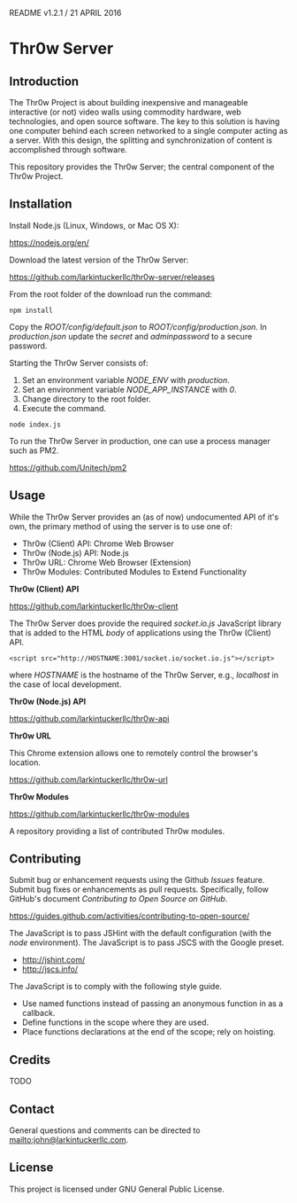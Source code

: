 README v1.2.1 / 21 APRIL 2016

# Thr0w Server

## Introduction

The Thr0w Project is about building inexpensive and manageable interactive (or
not) video walls using commodity hardware, web technologies, and open source
software. The key to this solution is having one computer behind each screen
networked to a single computer acting as a server. With this design, the
splitting and synchronization of content is accomplished through software.

This repository provides the Thr0w Server; the central
component of the Thr0w Project.

## Installation

Install Node.js (Linux, Windows, or Mac OS X):

https://nodejs.org/en/

Download the latest version of the Thr0w Server:

https://github.com/larkintuckerllc/thr0w-server/releases

From the root folder of the download run the command:

```
npm install
```

Copy the *ROOT/config/default.json* to *ROOT/config/production.json*. In
*production.json* update the *secret* and *adminpassword* to a secure
password.

Starting the Thr0w Server consists of:

1. Set an environment variable *NODE_ENV* with *production*.
2. Set an environment variable *NODE_APP_INSTANCE* with *0*.
3. Change directory to the root folder.
4. Execute the command.

```
node index.js
```

To run the Thr0w Server in production, one can use a process manager such
as PM2.

https://github.com/Unitech/pm2

## Usage

While the Thr0w Server provides an (as of now) undocumented API of it's own,
the primary method of using the server is to use
one of:

* Thr0w (Client) API: Chrome Web Browser
* Thr0w (Node.js) API: Node.js
* Thr0w URL: Chrome Web Browser (Extension)
* Thr0w Modules: Contributed Modules to Extend Functionality

**Thr0w (Client) API**

https://github.com/larkintuckerllc/thr0w-client

The Thr0w Server does provide the required *socket.io.js* JavaScript library
that is added to the HTML *body* of applications using the Thr0w (Client) API.

```
<script src="http://HOSTNAME:3001/socket.io/socket.io.js"></script>
```

where *HOSTNAME* is the hostname of the Thr0w Server, e.g., *localhost*
in the case of local development.

**Thr0w (Node.js) API**

https://github.com/larkintuckerllc/thr0w-api

**Thr0w URL**

This Chrome extension allows one to remotely control the browser's location.

https://github.com/larkintuckerllc/thr0w-url

**Thr0w Modules**

https://github.com/larkintuckerllc/thr0w-modules

A repository providing a list of contributed Thr0w modules.

## Contributing

Submit bug or enhancement requests using the Github *Issues* feature. Submit
bug fixes or enhancements as pull requests. Specifically, follow GitHub's
document *Contributing to Open Source on GitHub*.

<https://guides.github.com/activities/contributing-to-open-source/>

The JavaScript is to pass JSHint with the default configuration (with the
*node* environment). The JavaScript is to pass JSCS with the Google preset.

* <http://jshint.com/>
* <http://jscs.info/>

The JavaScript is to comply with the following style guide.

* Use named functions instead of passing an anonymous function in as a callback.
* Define functions in the scope where they are used.
* Place functions declarations at the end of the scope; rely on hoisting.

## Credits

TODO

## Contact

General questions and comments can be directed to <mailto:john@larkintuckerllc.com>.

## License

This project is licensed under GNU General Public License.
